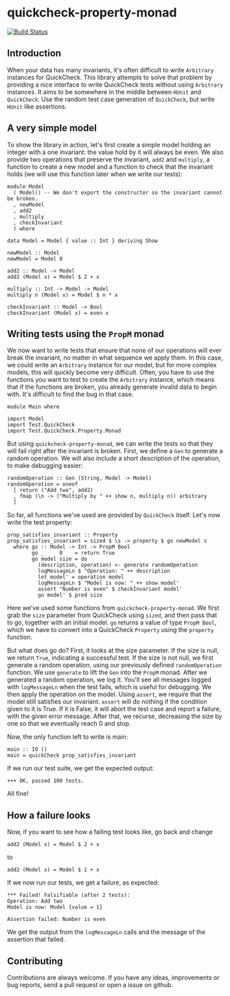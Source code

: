 quickcheck-property-monad
====================

[![Build Status](https://secure.travis-ci.org/bennofs/quickcheck-property-monad.png?branch=master)](http://travis-ci.org/bennofs/quickcheck-property-monad)

## Introduction

When your data has many invariants, it's often difficult to write `Arbitrary` instances for QuickCheck. This library attempts to solve that
problem by providing a nice interface to write QuickCheck tests without using `Arbitrary` instances. It aims to be somewhere in the middle between
`HUnit` and `QuickCheck`: Use the random test case generation of `QuickCheck`, but write `HUnit` like assertions.

## A very simple model

To show the library in action, let's first create a simple model holding an integer with a one invariant: the value hold by it will always be even.
We also provide two operations that preserve the invariant, `add2` and `multiply`, a function to create a new model and a function to check that the
invariant holds (we will use this function later when we write our tests):

    module Model
      ( Model() -- We don't export the constructor so the invariant cannot be broken.
      , newModel
      , add2
      , multiply
      , checkInvariant
      ) where
    
    data Model = Model { value :: Int } deriving Show
    
    newModel :: Model
    newModel = Model 0
    
    add2 :: Model -> Model
    add2 (Model x) = Model $ 2 + x
    
    multiply :: Int -> Model -> Model
    multiply n (Model x) = Model $ n * x

    checkInvariant :: Model -> Bool
    checkInvariant (Model x) = even x

## Writing tests using the `PropM` monad

We now want to write tests that ensure that none of our operations will ever break the invariant, no matter in what sequence we apply them. In this case, we could
write an `Arbitrary` instance for our model, but for more complex models, this will quickly become very difficult. Often, you have to use the functions you want to test
to create the `Arbitrary` instance, which means that if the functions are broken, you already generate invalid data to begin with. It's difficult to find the bug in that case.

    module Main where

    import Model
    import Test.QuickCheck
    import Test.QuickCheck.Property.Monad

But using `quickcheck-property-monad`, we can write the tests so that they will fail right after the invariant is broken. First, we define a `Gen` to generate a random
operation. We will also include a short description of the operation, to make debugging easier:

    randomOperation :: Gen (String, Model -> Model)
    randomOperation = oneof
      [ return ("Add two", add2)
      , fmap (\n -> ("Multiply by " ++ show n, multiply n)) arbitrary
      ]

So far, all functions we've used are provided by `QuickCheck` itself. Let's now write the test property:

    prop_satisfies_invariant :: Property
    prop_satisfies_invariant = sized $ \s -> property $ go newModel s
      where go :: Model -> Int -> PropM Bool
            go _     0    = return True
            go model size = do
              (description, operation) <- generate randomOperation
              logMessageLn $ "Operation: " ++ description
              let model' = operation model
              logMessageLn $ "Model is now: " ++ show model'
              assert "Number is even" $ checkInvariant model'
              go model' $ pred size

Here we've used some functions from `quickcheck-property-monad`. We first grab the `size` parameter from QuickCheck using `sized`, and then
pass that to go, together with an initial model. `go` returns a value of type `PropM Bool`, which we have to convert into a QuickCheck `Property`
using the `property` function.

But what does go do? First, it looks at the size parameter. If the size is null, we return `True`, indicating a successful test. If the size is not
null, we first generate a random operation, using our previously defined `randomOperation` function. We use `generate` to lift the `Gen` into the `PropM`
monad. After we generated a random operation, we log it. You'll see all messages logged with `logMessageLn` when the test fails, which is useful for
debugging. We then apply the operation on the model. Using `assert`, we require that the model still satisfies our invariant. `assert` will do nothing
if the condition given to it is True. If it is False, it will abort the test case and report a failure, with the given error message. After that, we recurse,
decreasing the size by one so that we eventually reach 0 and stop.

Now, the only function left to write is main:

    main :: IO ()
    main = quickCheck prop_satisfies_invariant

If we run our test suite, we get the expected output:

    +++ OK, passed 100 tests.

All fine!

## How a failure looks

Now, if you want to see how a failing test looks like, go back and change

    add2 (Model x) = Model $ 2 + x

to

    add2 (Model x) = Model $ 1 + x

If we now run our tests, we get a failure, as expected:

    *** Failed! Falsifiable (after 2 tests): 
    Operation: Add two
    Model is now: Model {value = 1}

    Assertion failed: Number is even

We get the output from the `logMessageLn` calls and the message of the assertion that failed.

## Contributing

Contributions are always welcome. If you have any ideas, improvements or bug reports,
send a pull request or open a issue on github.

